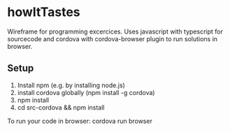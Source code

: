 # howItTastes

Wireframe for programming excercices. Uses javascript with typescript for sourcecode and cordova with cordova-browser plugin to run solutions in browser.

## Setup
1. Install npm (e.g. by installing node.js)
2. install cordova globally (npm install -g cordova)
3. npm install
4. cd src-cordova && npm install

To run your code in browser: cordova run browser
